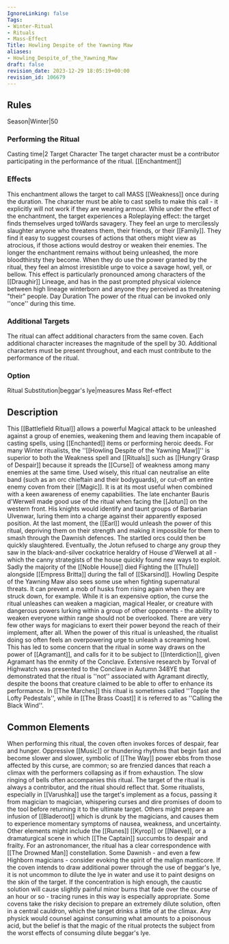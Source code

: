 ```yaml
---
IgnoreLinking: false
Tags:
- Winter-Ritual
- Rituals
- Mass-Effect
Title: Howling Despite of the Yawning Maw
aliases:
- Howling_Despite_of_the_Yawning_Maw
draft: false
revision_date: 2023-12-29 18:05:19+00:00
revision_id: 106679
---
```


## Rules
Season|Winter|50
### Performing the Ritual
Casting time|2 Target Character The target character must be a contributor participating in the performance of the ritual.
[[Enchantment]]
### Effects
This enchantment allows the target to call MASS [[Weakness]] once during the duration. The character must be able to cast spells to make this call - it explicitly will not work if they are wearing armour. 
While under the effect of the enchantment, the target experiences a Roleplaying effect: the target finds themselves urged toWards savagery. They feel an urge to mercilessly slaughter anyone who threatens them, their friends, or their [[Family]]. They find it easy to suggest courses of actions that others might view as atrocious, if those actions would destroy or weaken their enemies. The longer the enchantment remains without being unleashed, the more bloodthirsty they become. When they do use the power granted by the ritual, they feel an almost irresistible urge to voice a savage howl, yell, or bellow. This effect is particularly pronounced among characters of the [[Draughir]] Lineage, and has in the past prompted physical violence between high lineage winterborn and anyone they perceived as threatening "their" people.
Day Duration The power of the ritual can be invoked only ''once'' during this time.
### Additional Targets
The ritual can affect additional characters from the same coven. Each additional character increases the magnitude of the spell by 30. Additional characters must be present throughout, and each must contribute to the performance of the ritual.
### Option
Ritual Substitution|beggar's lye|measures
Mass Ref-effect
## Description
This [[Battlefield Ritual]] allows a powerful Magical attack to be unleashed against a group of enemies, weakening them and leaving them incapable of casting spells, using [[Enchanted]] items or performing heroic deeds. 
For many Winter ritualists, the ''[[Howling Despite of the Yawning Maw]]'' is superior to both the Weakness spell and [[Rituals]] such as [[Hungry Grasp of Despair]] because it spreads the [[Curse]] of weakness among many enemies at the same time. Used wisely, this ritual can neutralise an elite band (such as an orc chieftain and their bodyguards), or cut-off an entire enemy coven from their [[Magic]]. It is at its most useful when combined with a keen awareness of enemy capabilities. 
The late enchanter Bauris d'Werwell made good use of the ritual when facing the [[Jotun]] on the western front. His knights would identify and taunt groups of Barbarian Ulvenwar, luring them into a charge against their apparently exposed position. At the last moment, the [[Earl]] would unleash the power of this ritual, depriving them on their strength and making it impossible for them to smash through the Dawnish defences. The startled orcs could then be quickly slaughtered. Eventually, the Jotun refused to charge any group they saw in the black-and-silver cockatrice heraldry of House d'Werwell at all - which the canny strategists of the house quickly found new ways to exploit. Sadly the majority of the [[Noble House]] died Fighting the [[Thule]] alongside [[Empress Britta]] during the fall of [[Skarsind]].
Howling Despite of the Yawning Maw also sees some use when fighting supernatural threats. It can prevent a mob of husks from rising again when they are struck down, for example. While it is an expensive option, the curse the ritual unleashes can weaken a magician, magical Healer, or creature with dangerous powers lurking within a group of other opponents - the ability to weaken everyone within range should not be overlooked. There are very few other ways for magicians to exert their power beyond the reach of their implement, after all.
When the power of this ritual is unleashed, the ritualist doing so often feels an overpowering urge to unleash a screaming howl. This has led to some concern that the ritual in some way draws on the power of [[Agramant]], and calls for it to be subject to [[Interdiction]], given Agramant has the enmity of the Conclave. Extensive research by Torval of Highwatch was presented to the Conclave in Autumn 348YE that demonstrated that the ritual is ''not'' associated with Agramant directly, despite the boons that creature claimed to be able to offer to enhance its performance.
In [[The Marches]] this ritual is sometimes called ''Topple the Lofty Pedestals'', while in [[The Brass Coast]] it is referred to as ''Calling the Black Wind''.
## Common Elements
When performing this ritual, the coven often invokes forces of despair, fear and hunger. Oppressive [[Music]] or thundering rhythms that begin fast and become slower and slower, symbolic of [[The Way]] power ebbs from those affected by this curse, are common; so are frenzied dances that reach a climax with the performers collapsing as if from exhaustion. The slow ringing of bells often accompanies this ritual.
The target of the ritual is always a contributor, and the ritual should reflect that. Some ritualists, especially in [[Varushka]] use the target's implement as a focus, passing it from magician to magician, whispering curses and dire promises of doom to the tool before returning it to the ultimate target. Others might prepare an infusion of [[Bladeroot]] which is drunk by the magicians, and causes them to experience momentary symptoms of nausea, weakness, and uncertainty.
Other elements might include the [[Runes]] [[Kyrop]] or [[Naeve]], or a dramaturgical scene in which [[The Captain]] succumbs to despair and frailty. For an astronomancer, the ritual has a clear correspondence with [[The Drowned Man]] constellation. Some Dawnish - and even a few Highborn magicians - consider evoking the spirit of the malign manticore.
If the coven intends to draw additional power through the use of beggar's lye, it is not uncommon to dilute the lye in water and use it to paint designs on the skin of the target. If the concentration is high enough, the caustic solution will cause slightly painful minor burns that fade over the course of an hour or so - tracing runes in this way is especially appropriate. Some covens take the risky decision to prepare an extremely dilute solution, often in a central cauldron, which the target drinks a little of at the climax. Any physick would counsel against consuming what amounts to a poisonous acid, but the belief is that the magic of the ritual protects the subject from the worst effects of consuming dilute beggar's lye.